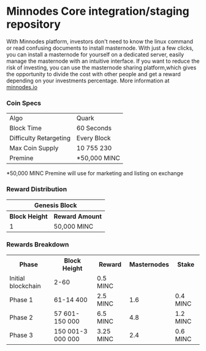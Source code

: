 Minnodes Core integration/staging repository
=====================================

With Minnodes platform, investors don't need to know the linux command or read confusing documents to install masternode. With just a few clicks, you can install a masternode for yourself on a dedicated server, easily manage the masternode with an intuitive interface.
If you want to reduce the risk of investing, you can use the masternode sharing platform,which gives the opportunity to divide the cost with other people and get a reward depending on your investments percentage.
More information at [minnodes.io](http://minnodes.io)

### Coin Specs
<table>
<tr><td>Algo</td><td>Quark</td></tr>
<tr><td>Block Time</td><td>60 Seconds</td></tr>
<tr><td>Difficulty Retargeting</td><td>Every Block</td></tr>
<tr><td>Max Coin Supply</td><td>10 755 230</td></tr>
<tr><td>Premine</td><td>*50,000 MINC</td></tr>
</table>

*50,000 MINC Premine will use for marketing and listing on exchange

### Reward Distribution

<table>
<th colspan=4>Genesis Block</th>
<tr><th>Block Height</th><th>Reward Amount</th></tr>
<tr><td>1</td><td>50,000 MINC</td></tr>
</table>

### Rewards Breakdown

<table>
<th>Phase</th><th>Block Height</th><th>Reward</th><th>Masternodes</th><th>Stake</th>
<tr><td>Initial blockchain</td><td>2-60</td><td>0.5 MINC</td><td></td><td></td></tr>
<tr><td>Phase 1</td><td>61-14 400</td><td>2.5 MINC</td><td>1.6</td><td>0.4 MINC</td></tr>
<tr><td>Phase 2</td><td>57 601-150 000</td><td>6.5 MINC</td><td>4.8</td><td>1.2 MINC</td></tr>
<tr><td>Phase 3</td><td>150 001-3 000 000</td><td>3.25 MINC</td><td>2.4</td><td>0.6 MINC</td></tr>
</table>
